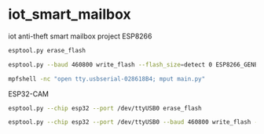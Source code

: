# iot_smart_mailbox
iot anti-theft smart mailbox project
ESP8266
```bash
esptool.py erase_flash
```
```bash
esptool.py --baud 460800 write_flash --flash_size=detect 0 ESP8266_GENERIC-20230426-v1.20.0.bin
```
```bash
mpfshell -nc "open tty.usbserial-028618B4; mput main.py"
```


ESP32-CAM
```bash
esptool.py --chip esp32 --port /dev/ttyUSB0 erase_flash
```

```bash
esptool.py --chip esp32 --port /dev/ttyUSB0 --baud 460800 write_flash -z 0x1000 ESP32_GENERIC-20231005-v1.21.0.bin
```

```bash

```
